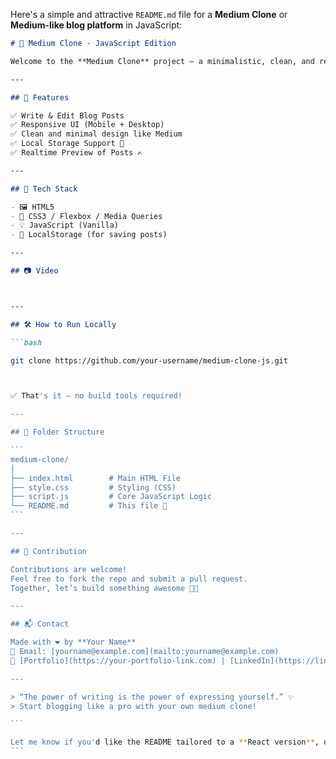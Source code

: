 Here's a simple and attractive `README.md` file for a **Medium Clone** or **Medium-like blog platform** in JavaScript:

````markdown
# 📝 Medium Clone - JavaScript Edition

Welcome to the **Medium Clone** project — a minimalistic, clean, and responsive blogging platform built using **HTML**, **CSS**, and **JavaScript**! 💻✨

---

## 🚀 Features

✅ Write & Edit Blog Posts  
✅ Responsive UI (Mobile + Desktop)  
✅ Clean and minimal design like Medium  
✅ Local Storage Support 🧠  
✅ Realtime Preview of Posts ✍️  

---

## 🔧 Tech Stack

- 🖼️ HTML5
- 🎨 CSS3 / Flexbox / Media Queries
- 💡 JavaScript (Vanilla)
- 💾 LocalStorage (for saving posts)

---

## 📷 Video



---

## 🛠️ How to Run Locally

```bash

git clone https://github.com/your-username/medium-clone-js.git



✅ That's it — no build tools required!

---

## 📁 Folder Structure

```
medium-clone/
│
├── index.html        # Main HTML File
├── style.css         # Styling (CSS)
├── script.js         # Core JavaScript Logic
└── README.md         # This file 📘
```

---

## 🙌 Contribution

Contributions are welcome!
Feel free to fork the repo and submit a pull request.
Together, let’s build something awesome 💪🔥

---

## 📬 Contact

Made with ❤️ by **Your Name**
📧 Email: [yourname@example.com](mailto:yourname@example.com)
🔗 [Portfolio](https://your-portfolio-link.com) | [LinkedIn](https://linkedin.com/in/yourname)

---

> “The power of writing is the power of expressing yourself.” ✨
> Start blogging like a pro with your own medium clone!

```

Let me know if you'd like the README tailored to a **React version**, or you want to **add deployment instructions** (like with GitHub Pages or Vercel).
```
